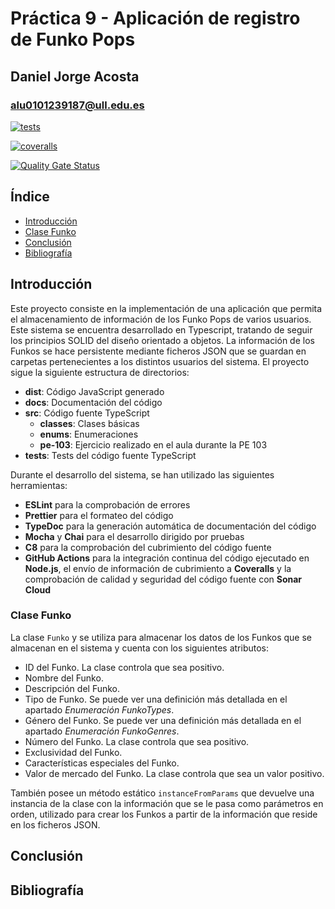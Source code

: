 # Práctica 9 - Aplicación de registro de Funko Pops

## Daniel Jorge Acosta

### alu0101239187@ull.edu.es

[![tests](https://github.com/ULL-ESIT-INF-DSI-2223/ull-esit-inf-dsi-22-23-prct09-funko-app-alu0101239187/actions/workflows/node.js.yml/badge.svg)](https://github.com/ULL-ESIT-INF-DSI-2223/ull-esit-inf-dsi-22-23-prct09-funko-app-alu0101239187/actions/workflows/node.js.yml)

[![coveralls](https://github.com/ULL-ESIT-INF-DSI-2223/ull-esit-inf-dsi-22-23-prct09-funko-app-alu0101239187/actions/workflows/coveralls.yml/badge.svg)](https://github.com/ULL-ESIT-INF-DSI-2223/ull-esit-inf-dsi-22-23-prct09-funko-app-alu0101239187/actions/workflows/coveralls.yml)

[![Quality Gate Status](https://sonarcloud.io/api/project_badges/measure?project=ULL-ESIT-INF-DSI-2223_ull-esit-inf-dsi-22-23-prct09-funko-app-alu0101239187&metric=alert_status)](https://sonarcloud.io/summary/new_code?id=ULL-ESIT-INF-DSI-2223_ull-esit-inf-dsi-22-23-prct09-funko-app-alu0101239187)

## Índice

- [Introducción](https://ull-esit-inf-dsi-2223.github.io/ull-esit-inf-dsi-22-23-prct09-funko-app-alu0101239187/#introducción)
- [Clase Funko](https://ull-esit-inf-dsi-2223.github.io/ull-esit-inf-dsi-22-23-prct07-destravate-datamodel-grupon/#clase-funko)
- [Conclusión](https://ull-esit-inf-dsi-2223.github.io/ull-esit-inf-dsi-22-23-prct09-funko-app-alu0101239187/#conclusión)
- [Bibliografía](https://ull-esit-inf-dsi-2223.github.io/ull-esit-inf-dsi-22-23-prct09-funko-app-alu0101239187/#bibliografía)

## Introducción

Este proyecto consiste en la implementación de una aplicación que permita el almacenamiento de información de los Funko Pops de varios usuarios. Este sistema se encuentra desarrollado en Typescript, tratando de seguir los principios SOLID del diseño orientado a objetos. La información de los Funkos se hace persistente mediante ficheros JSON que se guardan en carpetas pertenecientes a los distintos usuarios del sistema. El proyecto sigue la siguiente estructura de directorios:

- **dist**: Código JavaScript generado
- **docs**: Documentación del código
- **src**: Código fuente TypeScript
  - **classes**: Clases básicas
  - **enums**: Enumeraciones
  - **pe-103**: Ejercicio realizado en el aula durante la PE 103
- **tests**: Tests del código fuente TypeScript

Durante el desarrollo del sistema, se han utilizado las siguientes herramientas:

- **ESLint** para la comprobación de errores
- **Prettier** para el formateo del código
- **TypeDoc** para la generación automática de documentación del código
- **Mocha** y **Chai** para el desarrollo dirigido por pruebas
- **C8** para la comprobación del cubrimiento del código fuente
- **GitHub Actions** para la integración continua del código ejecutado en **Node.js**, el envío de información de cubrimiento a **Coveralls** y la comprobación de calidad y seguridad del código fuente con **Sonar Cloud**

### Clase Funko

La clase `Funko` y se utiliza para almacenar los datos de los Funkos que se almacenan en el sistema y cuenta con los siguientes atributos:

- ID del Funko. La clase controla que sea positivo.
- Nombre del Funko.
- Descripción del Funko.
- Tipo de Funko. Se puede ver una definición más detallada en el apartado _Enumeración FunkoTypes_.
- Género del Funko. Se puede ver una definición más detallada en el apartado _Enumeración FunkoGenres_.
- Número del Funko. La clase controla que sea positivo.
- Exclusividad del Funko.
- Características especiales del Funko.
- Valor de mercado del Funko. La clase controla que sea un valor positivo.

También posee un método estático `instanceFromParams` que devuelve una instancia de la clase con la información que se le pasa como parámetros en orden, utilizado para crear los Funkos a partir de la información que reside en los ficheros JSON.

## Conclusión

## Bibliografía
